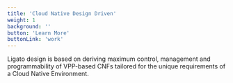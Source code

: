 ```yaml
---
title: 'Cloud Native Design Driven'
weight: 1
background: ''
button: 'Learn More'
buttonLink: 'work'
---
```


Ligato design is based on deriving maximum control, management and programmability of VPP-based CNFs tailored for the unique requirements of a Cloud Native Environment. 

